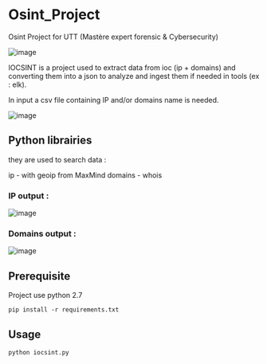 # Osint_Project
Osint Project for UTT (Mastère expert forensic &amp; Cybersecurity)

![image](https://user-images.githubusercontent.com/50552002/176748975-615e85b8-11bb-4fb7-8706-5aa6ee8b03e2.png)


IOCSINT is a project used to extract data from ioc (ip + domains) and converting them into a json to analyze and ingest them if needed in tools (ex : elk).

In input a csv file containing IP and/or domains name is needed. 

![image](https://user-images.githubusercontent.com/50552002/176748128-980135ed-67e6-487a-8edd-ef6ef2042166.png)

## Python librairies 

they are used to search data :

ip - with geoip from MaxMind
domains - whois

### IP output :

![image](https://user-images.githubusercontent.com/50552002/176748646-5f5aff13-9258-4584-9350-abc2a022c84d.png)

### Domains output :

![image](https://user-images.githubusercontent.com/50552002/176765484-cdc47a7f-80cd-4328-a14d-0552ddf6778a.png)

## Prerequisite

Project use python 2.7

    pip install -r requirements.txt

## Usage

    python iocsint.py
